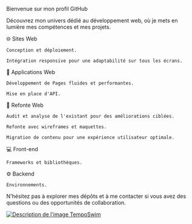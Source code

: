 Bienvenue sur mon profil GitHub

Découvrez mon univers dédié au développement web, où je mets en lumière mes compétences et mes projets.

🌐 Sites Web

    Conception et déploiement.

    Intégration responsive pour une adaptabilité sur tous les écrans.


🚀 Applications Web

    Développement de Pages fluides et performantes.

    Mise en place d'API.


🔄 Refonte Web

    Audit et analyse de l'existant pour des améliorations ciblées.

    Refonte avec wireframes et maquettes.

    Migration de contenu pour une expérience utilisateur optimale.

💻 Front-end

    Frameworks et bibliothèques.

⚙️ Backend

    Environnements.

N'hésitez pas à explorer mes dépôts et à me contacter si vous avez des questions ou des opportunités de collaboration.

[![Description de l'image TempoSwim](https://mycreanet.fr/wp-content/uploads/2025/07/TempoSwim.png)](https://www.nataswim.com/)
